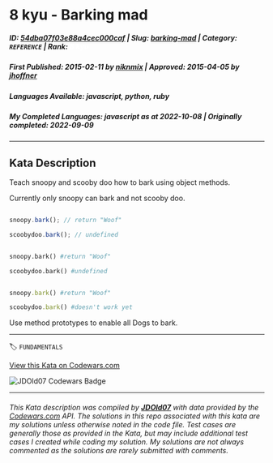 # 8 kyu - Barking mad

##### **ID**: [54dba07f03e88a4cec000caf](https://www.codewars.com/kata/54dba07f03e88a4cec000caf) | **Slug**: [barking-mad](https://www.codewars.com/kata/54dba07f03e88a4cec000caf) | **Category**: `REFERENCE` | **Rank**: <span style="color:white">8 kyu</span>

##### **First Published**: 2015-02-11 ***by*** [niknmix](https://www.codewars.com/users/niknmix) | **Approved**: 2015-04-05 ***by*** [jhoffner](https://www.codewars.com/users/jhoffner)

##### **Languages Available**: javascript, python, ruby

##### **My Completed Languages**: javascript ***as at*** 2022-10-08 | **Originally completed**: 2022-09-09

---

## Kata Description


Teach snoopy and scooby doo how to bark using object methods. 

Currently only snoopy can bark and not scooby doo. 



```javascript

snoopy.bark(); // return "Woof"

scoobydoo.bark(); // undefined

```

```python

snoopy.bark() #return "Woof"

scoobydoo.bark() #undefined

```

```ruby

snoopy.bark() #return "Woof"

scoobydoo.bark() #doesn't work yet

```

Use method prototypes to enable all Dogs to bark. 

---


🏷 `FUNDAMENTALS`


[View this Kata on Codewars.com](https://www.codewars.com/kata/54dba07f03e88a4cec000caf)

![](https://www.codewars.com/users/jdold07/badges/large "JDOld07 Codewars Badge")

---

###### *This Kata description was compiled by [**JDOld07**](https://tpstech.dev) with data provided by the [Codewars.com](https://www.codewars.com) API.  The solutions in this repo associated with this kata are my solutions unless otherwise noted in the code file.  Test cases are generally those as provided in the Kata, but may include additional test cases I created while coding my solution.  My solutions are not always commented as the solutions are rarely submitted with comments.*
